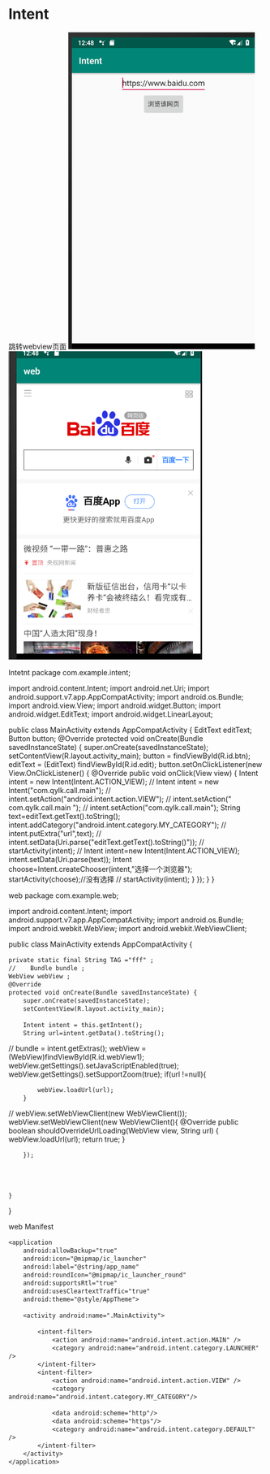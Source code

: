 # Intent
跳转webview页面
![](https://github.com/Bearrrrrr/Intent/blob/master/image/QQ%E5%9B%BE%E7%89%8720190429204857.png)
![](https://github.com/Bearrrrrr/Intent/blob/master/image/QQ%E5%9B%BE%E7%89%8720190429204902.png)

Intetnt
package com.example.intent;

import android.content.Intent;
import android.net.Uri;
import android.support.v7.app.AppCompatActivity;
import android.os.Bundle;
import android.view.View;
import android.widget.Button;
import android.widget.EditText;
import android.widget.LinearLayout;

public class MainActivity extends AppCompatActivity {
    EditText editText;
    Button button;
    @Override
    protected void onCreate(Bundle savedInstanceState) {
        super.onCreate(savedInstanceState);
        setContentView(R.layout.activity_main);
        button = findViewById(R.id.btn);
        editText = (EditText) findViewById(R.id.edit);
        button.setOnClickListener(new View.OnClickListener() {
            @Override
            public void onClick(View view) {
                Intent intent = new Intent(Intent.ACTION_VIEW);
//                Intent intent = new Intent("com.qylk.call.main");
//                intent.setAction("android.intent.action.VIEW");
//                intent.setAction(" com.qylk.call.main ");
//                intent.setAction("com.qylk.call.main");
                String text=editText.getText().toString();
                intent.addCategory("android.intent.category.MY_CATEGORY");
//                intent.putExtra("url",text);
//                intent.setData(Uri.parse("editText.getText().toString()"));
//                startActivity(intent);
//                Intent intent=new Intent(Intent.ACTION_VIEW);
                intent.setData(Uri.parse(text));
                Intent choose=Intent.createChooser(intent,"选择一个浏览器");
                startActivity(choose);//没有选择
//                startActivity(intent);
            }
        });
    }
    }

web
package com.example.web;

import android.content.Intent;
import android.support.v7.app.AppCompatActivity;
import android.os.Bundle;
import android.webkit.WebView;
import android.webkit.WebViewClient;

public class MainActivity extends AppCompatActivity {

    private static final String TAG ="fff" ;
    //    Bundle bundle ;
    WebView webView ;
    @Override
    protected void onCreate(Bundle savedInstanceState) {
        super.onCreate(savedInstanceState);
        setContentView(R.layout.activity_main);

        Intent intent = this.getIntent();
        String url=intent.getData().toString();
//        bundle = intent.getExtras();
        webView = (WebView)findViewById(R.id.webView1);
        webView.getSettings().setJavaScriptEnabled(true);
        webView.getSettings().setSupportZoom(true);
        if(url !=null){

            webView.loadUrl(url);
        }
//        webView.setWebViewClient(new WebViewClient());
        webView.setWebViewClient(new WebViewClient(){
            @Override
            public boolean shouldOverrideUrlLoading(WebView view, String url) {
                webView.loadUrl(url);
                return true;
            }

        });




    }
}

web Manifest
<?xml version="1.0" encoding="utf-8"?>
<manifest xmlns:android="http://schemas.android.com/apk/res/android"
    package="com.example.web">
    <uses-permission android:name="android.permission.INTERNET" />

    <application
        android:allowBackup="true"
        android:icon="@mipmap/ic_launcher"
        android:label="@string/app_name"
        android:roundIcon="@mipmap/ic_launcher_round"
        android:supportsRtl="true"
        android:usesCleartextTraffic="true"
        android:theme="@style/AppTheme">

        <activity android:name=".MainActivity">

            <intent-filter>
                <action android:name="android.intent.action.MAIN" />
                <category android:name="android.intent.category.LAUNCHER" />
            </intent-filter>
            <intent-filter>
                <action android:name="android.intent.action.VIEW" />
                <category android:name="android.intent.category.MY_CATEGORY"/>

                <data android:scheme="http"/>
                <data android:scheme="https"/>
                <category android:name="android.intent.category.DEFAULT" />
            </intent-filter>
        </activity>
    </application>

</manifest>
